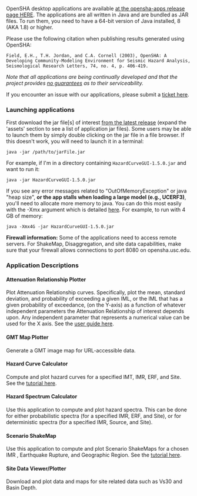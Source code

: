 OpenSHA desktop applications are available [at the opensha-apps release page HERE](https://github.com/opensha/opensha-apps/releases). The applications are all written in Java and are bundled as JAR files. To run them, you need to have a 64-bit version of Java installed, 8 (AKA 1.8) or higher.

Please use the following citation when publishing results generated using OpenSHA:

```
Field, E.H., T.H. Jordan, and C.A. Cornell (2003), OpenSHA: A Developing Community-Modeling Environment for Seismic Hazard Analysis, Seismological Research Letters, 74, no. 4, p. 406-419.
```

*Note that all applications are being continually developed and that the project provides [no guarantees](License) as to their serviceability.*

If you encounter an issue with our applications, please submit a [ticket here](https://github.com/opensha/opensha-apps/issues).

### Launching applications

First download the jar file[s] of interest [from the latest release](https://github.com/opensha/opensha-apps/releases) (expand the 'assets' section to see a list of application jar files). Some users may be able to launch them by simply double clicking on the jar file in a file browser. If this doesn't work, you will need to launch it in a terminal:

`java -jar /path/to/jarFile.jar`

For example, if I'm in a directory containing `HazardCurveGUI-1.5.0.jar` and want to run it:

`java -jar HazardCurveGUI-1.5.0.jar`

If you see any error messages related to "OutOfMemoryException" or java "heap size", **or the app stalls when loading a large model (e.g., UCERF3)**, you'll need to allocate more memory to java. You can do this most easily with the -Xmx argument which is detailed [here](https://www.ibm.com/support/knowledgecenter/en/SSYKE2_8.0.0/com.ibm.java.vm.80.doc/docs/xmx.html). For example, to run with 4 GB of memory:

`java -Xmx4G -jar HazardCurveGUI-1.5.0.jar`

**Firewall information:** Some of the applications need to access remote servers. For ShakeMap, Disaggregation, and site data capabilities, make sure that your firewall allows connections to port 8080 on opensha.usc.edu.

### Application Descriptions

#### Attenuation Relationship Plotter

Plot Attenuation Relationship curves. Specifically, plot the mean, standard deviation, and probability of exceeding a given IML, or the IML that has a given probability of exceedance, (on the Y-axis) as a function of whatever independent parameters the Attenuation Relationship of interest depends upon. Any independent parameter that represents a numerical value can be used for the X axis. See the [user guide here](Tutorials#attenuation-relationship-plotter).

#### GMT Map Plotter

Generate a GMT image map for URL-accessible data.

#### Hazard Curve Calculator

Compute and plot hazard curves for a specified IMT, IMR, ERF, and Site. See the [tutorial here](Tutorials#hazard-curve-calculator).

#### Hazard Spectrum Calculator

Use this application to compute and plot hazard spectra. This can be done for either probabilistic spectra (for a specified IMR, ERF, and Site), or for deterministic spectra (for a specified IMR, Source, and Site).

#### Scenario ShakeMap

Use this application to compute and plot Scenario ShakeMaps for a chosen IMR , Earthquake Rupture, and Geographic Region. See the [tutorial here](Tutorials#scenario-shakemap).

#### Site Data Viewer/Plotter

Download and plot data and maps for site related data such as Vs30 and Basin Depth.
